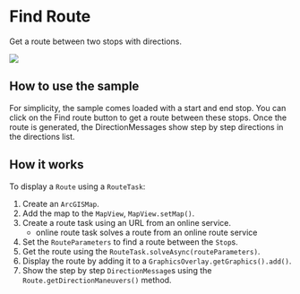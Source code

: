# Find Route

Get a route between two stops with directions.

![](FindRoute.png)

## How to use the sample

For simplicity, the sample comes loaded with a start and end stop. You
can click on the Find route button to get a route between these stops.
Once the route is generated, the DirectionMessages show step by step
directions in the directions list.

## How it works

To display a `Route` using a `RouteTask`:

1.  Create an `ArcGISMap`.
2.  Add the map to the `MapView`, `MapView.setMap()`.
3.  Create a route task using an URL from an online service.
      - online route task solves a route from an online route service
4.  Set the `RouteParameters` to find a route between the `Stop`s.
5.  Get the route using the `RouteTask.solveAsync(routeParameters)`.
6.  Display the route by adding it to a
    `GraphicsOverlay.getGraphics().add()`.
7.  Show the step by step `DirectionMessage`s using the
    `Route.getDirectionManeuvers()` method.
